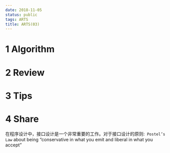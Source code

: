 ```yaml
---
date: 2018-11-05
status: public
tags: ARTS
title: ARTS(03)
---
```

# 1 Algorithm
# 2 Review 
# 3 Tips
# 4 Share
在程序设计中，接口设计是一个非常重要的工作。对于接口设计的原则:` Postel’s Law`
 about being “conservative in what you emit and liberal in what you accept” 